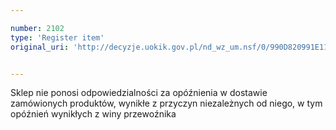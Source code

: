 ```yaml
---

number: 2102
type: 'Register item'
original_uri: 'http://decyzje.uokik.gov.pl/nd_wz_um.nsf/0/990D820991E11D30C12577F10031F87F?OpenDocument'


---
```


Sklep nie ponosi odpowiedzialności za opóźnienia w dostawie zamówionych produktów, wynikłe z przyczyn niezależnych od niego, w tym opóźnień wynikłych z winy przewoźnika
